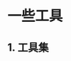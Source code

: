 # 一些工具

<script setup>
    import { tools } from './navs/tools'
</script>

## 1. 工具集
<CardList :cardList="tools"/>
